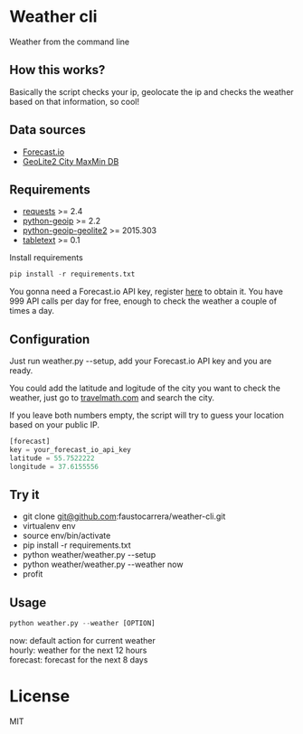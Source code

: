 # Weather cli
Weather from the command line

## How this works?
Basically the script checks your ip, geolocate the ip and checks the weather based on that information, so cool!

## Data sources

* [Forecast.io](https://developer.forecast.io/)
* [GeoLite2 City MaxMin DB](http://geolite.maxmind.com/download/geoip/database/GeoLite2-City.mmdb.gz)


## Requirements

* [requests](http://docs.python-requests.org/en/latest/) >= 2.4
* [python-geoip](https://pythonhosted.org/python-geoip/) >= 2.2
* [python-geoip-geolite2](https://pypi.python.org/pypi/python-geoip-geolite2) >= 2015.303
* [tabletext](https://github.com/Thibauth/tabletext) >= 0.1

Install requirements

```python
pip install -r requirements.txt
```

You gonna need a Forecast.io API key, register [here](https://developer.forecast.io/) to obtain it. You have 999 API calls per day for free, enough to check the weather a couple of times a day.

## Configuration

Just run weather.py --setup, add your Forecast.io API key and you are ready.  

You could add the latitude and logitude of the city you want to check the weather, just go to [travelmath.com](http://www.travelmath.com/) and search the city.  

If you leave both numbers empty, the script will try to guess your location based on your public IP.

```python
[forecast]
key = your_forecast_io_api_key
latitude = 55.7522222
longitude = 37.6155556
```

## Try it

* git clone git@github.com:faustocarrera/weather-cli.git
* virtualenv env
* source env/bin/activate
* pip install -r requirements.txt
* python weather/weather.py --setup
* python weather/weather.py --weather now
* profit

## Usage

```python
python weather.py --weather [OPTION]
```

now: default action for current weather  
hourly: weather for the next 12 hours  
forecast: forecast for the next 8 days  

# License

MIT
